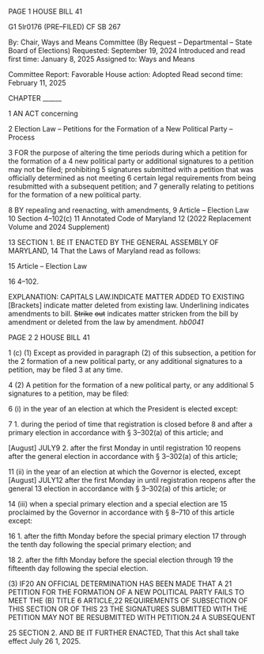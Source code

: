 PAGE 1
HOUSE BILL 41

G1 5lr0176
(PRE–FILED) CF SB 267

By: Chair, Ways and Means Committee (By Request – Departmental – State Board
of Elections)
Requested: September 19, 2024
Introduced and read first time: January 8, 2025
Assigned to: Ways and Means

Committee Report: Favorable
House action: Adopted
Read second time: February 11, 2025

CHAPTER ______

1 AN ACT concerning

2 Election Law – Petitions for the Formation of a New Political Party – Process

3 FOR the purpose of altering the time periods during which a petition for the formation of a
4 new political party or additional signatures to a petition may not be filed; prohibiting
5 signatures submitted with a petition that was officially determined as not meeting
6 certain legal requirements from being resubmitted with a subsequent petition; and
7 generally relating to petitions for the formation of a new political party.

8 BY repealing and reenacting, with amendments,
9 Article – Election Law
10 Section 4–102(c)
11 Annotated Code of Maryland
12 (2022 Replacement Volume and 2024 Supplement)

13 SECTION 1. BE IT ENACTED BY THE GENERAL ASSEMBLY OF MARYLAND,
14 That the Laws of Maryland read as follows:

15 Article – Election Law

16 4–102.

EXPLANATION: CAPITALS LAW.INDICATE MATTER ADDED TO EXISTING
[Brackets] indicate matter deleted from existing law.
Underlining indicates amendments to bill.
~~Strike~~ ~~out~~ indicates matter stricken from the bill by amendment or deleted from the law by
amendment. *hb0041*

PAGE 2
2 HOUSE BILL 41

1 (c) (1) Except as provided in paragraph (2) of this subsection, a petition for the
2 formation of a new political party, or any additional signatures to a petition, may be filed
3 at any time.

4 (2) A petition for the formation of a new political party, or any additional
5 signatures to a petition, may be filed:

6 (i) in the year of an election at which the President is elected except:

7 1. during the period of time that registration is closed before
8 and after a primary election in accordance with § 3–302(a) of this article; and

[August] JULY9 2. after the first Monday in until registration
10 reopens after the general election in accordance with § 3–302(a) of this article;

11 (ii) in the year of an election at which the Governor is elected, except
[August] JULY12 after the first Monday in until registration reopens after the general
13 election in accordance with § 3–302(a) of this article; or

14 (iii) when a special primary election and a special election are
15 proclaimed by the Governor in accordance with § 8–710 of this article except:

16 1. after the fifth Monday before the special primary election
17 through the tenth day following the special primary election; and

18 2. after the fifth Monday before the special election through
19 the fifteenth day following the special election.

(3) IF20 AN OFFICIAL DETERMINATION HAS BEEN MADE THAT A
21 PETITION FOR THE FORMATION OF A NEW POLITICAL PARTY FAILS TO MEET THE
(B) TITLE 6 ARTICLE,22 REQUIREMENTS OF SUBSECTION OF THIS SECTION OR OF THIS
23 THE SIGNATURES SUBMITTED WITH THE PETITION MAY NOT BE RESUBMITTED WITH
PETITION.24 A SUBSEQUENT

25 SECTION 2. AND BE IT FURTHER ENACTED, That this Act shall take effect July
26 1, 2025.